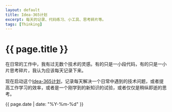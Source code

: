 ```yaml
---
layout: default
title: Idea-365计划
excerpt: 每天的记录、代码练习、小工具、思考碎片等。
tags: [Thinking]
---
```

{{ page.title }}
================

在日常的工作中，我有过无数个技术的灵感。有的只是一小段代码，有的只是一小片思考碎片，我认为应该每天记录下来。

现在启动这个[Idea-365计划](https://github.com/cforth/idea-365)，记录每天解决一个日常中遇到的技术问题，或者提高工作学习的效率，或者是一个刚学到的新知识的试验，或者仅仅是稍纵即逝的思考。

{{ page.date | date: "%Y-%m-%d" }}
